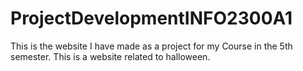 # ProjectDevelopmentINFO2300A1
This is the website I have made as a project for my Course in the 5th semester. This is a website related to halloween.
